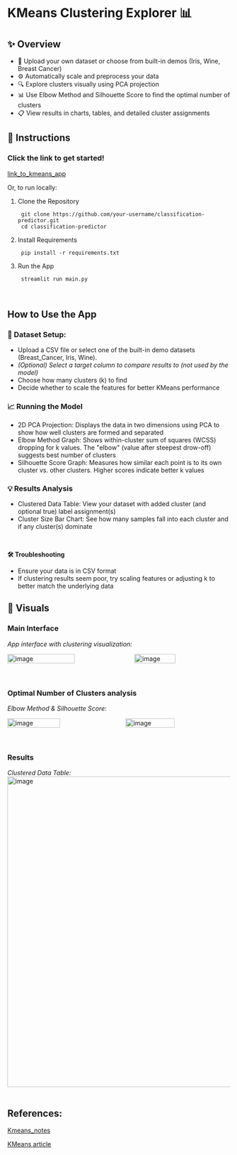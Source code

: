 # KMeans Clustering Explorer 📊

## ✨ Overview
- 📁 Upload your own dataset or choose from built-in demos (Iris, Wine, Breast Cancer)
- ⚙️ Automatically scale and preprocess your data
- 🔍 Explore clusters visually using PCA projection
- 📊 Use Elbow Method and Silhouette Score to find the optimal number of clusters
- 📋 View results in charts, tables, and detailed cluster assignments

## 🚀 Instructions
### Click the link to get started!
[link_to_kmeans_app](https://steadman-data-science-portfolio-pny9n2pvh9knl6q3kupnip.streamlit.app/)

Or, to run locally: 
1. Clone the Repository

        git clone https://github.com/your-username/classification-predictor.git
        cd classification-predictor 
3. Install Requirements

        pip install -r requirements.txt
4. Run the App

        streamlit run main.py
<br>

## How to Use the App

### 📁 Dataset Setup:
- Upload a CSV file or select one of the built-in demo datasets (Breast_Cancer, Iris, Wine).
- *(Optional) Select a target column to compare results to (not used by the model)*
- Choose how many clusters (k) to find
- Decide whether to scale the features for better KMeans performance

### 📈 Running the Model
- 2D PCA Projection: Displays the data in two dimensions using PCA to show how well clusters are formed and separated
- Elbow Method Graph: Shows within-cluster sum of squares (WCSS) dropping for k values. The "elbow" (value after steepest drow-off) suggests best number of clusters
- Silhouette Score Graph: Measures how similar each point is to its own cluster vs. other clusters. Higher scores indicate better k values

### 💡 Results Analysis
- Clustered Data Table: View your dataset with added cluster (and optional true) label assignment(s)
- Cluster Size Bar Chart: See how many samples fall into each cluster and if any cluster(s) dominate

<br> 

**🛠 Troubleshooting**
- Ensure your data is in CSV format
- If clustering results seem poor, try scaling features or adjusting k to better match the underlying data

## 📸 Visuals

### Main Interface

*App interface with clustering visualization:*
<br>
<div style="display: flex; justify-content: space-between;">
  <img src="https://github.com/user-attachments/assets/d2b59fd0-463c-4718-9507-2e0fe3fd2415" alt="image" width="55%">
  <img src="https://github.com/user-attachments/assets/31e1fa72-d600-46d6-a7b3-ec206fe85ba4" alt="image" width="43%">
</div>
<br><br>

### Optimal Number of Clusters analysis

*Elbow Method & Silhouette Score:*
<br>
<div style="display: flex; justify-content: space-between;">
  <img src="https://github.com/user-attachments/assets/cff9c5d9-1ebc-41ef-8d76-e8c530bc8bb8" alt="image" width="48.5%">
  <img src="https://github.com/user-attachments/assets/c9e6c104-20af-42c6-9239-3e1da6f3a9e5" alt="image" width="47%">
</div>
<br><br>


### Results

*Clustered Data Table:*
<br>
<img src="https://github.com/user-attachments/assets/0e1f0fcb-32c8-4ad2-b4b5-fdcd01ad75cc" alt="image" width="700" />
<br><br>

## References:
[Kmeans_notes](https://github.com/wsteadman/Steadman-Data-Science-Portfolio/blob/main/Notes/Week%2013/IDS_13_1_(4_15)_FINAL.ipynb)

[KMeans article](https://www.geeksforgeeks.org/k-means-clustering-introduction/)
